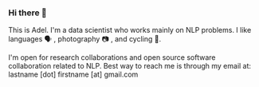 ### Hi there 👋
This is Adel. I'm a data scientist who works mainly on NLP problems. I like languages 🗣 , photography 📷 , and cycling 🚴‍.


I'm open for research collaborations and open source software collaboration related to NLP. Best way to reach me is through my email at: lastname [dot] firstname [at] gmail.com
<!--
**adelra/adelra** is a ✨ _special_ ✨ repository because its `README.md` (this file) appears on your GitHub profile.

Here are some ideas to get you started:

- 🔭 I’m currently working on ...
- 🌱 I’m currently learning ...
- 👯 I’m looking to collaborate on ...
- 🤔 I’m looking for help with ...
- 💬 Ask me about ...
- 📫 How to reach me: ...
- 😄 Pronouns: ...
- ⚡ Fun fact: ...
-->
